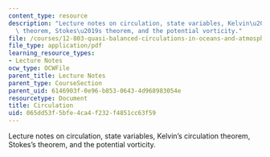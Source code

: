 ```yaml
---
content_type: resource
description: "Lecture notes on circulation, state variables, Kelvin\u2019s circulation\
  \ theorem, Stokes\u2019s theorem, and the potential vorticity."
file: /courses/12-803-quasi-balanced-circulations-in-oceans-and-atmospheres-fall-2009/065dd53f5bfe4ca4f232f4851cc63f59_MIT12_803F09_lec04.pdf
file_type: application/pdf
learning_resource_types:
- Lecture Notes
ocw_type: OCWFile
parent_title: Lecture Notes
parent_type: CourseSection
parent_uid: 6146903f-0e96-b853-0643-4d968983054e
resourcetype: Document
title: Circulation
uid: 065dd53f-5bfe-4ca4-f232-f4851cc63f59
---
```

Lecture notes on circulation, state variables, Kelvin’s circulation theorem, Stokes’s theorem, and the potential vorticity.

